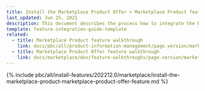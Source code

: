 ```yaml
---
title: Install the Marketplace Product Offer + Marketplace Product feature
last_updated: Jun 25, 2021
description: This document describes the process how to integrate the Marketplace Product + Marketplace Product Offer feature into a Spryker project.
template: feature-integration-guide-template
related:
  - title: Marketplace Product feature walkthrough
    link: docs/pbc/all/product-information-management/page.version/marketplace/marketplace-product-feature-overview.html
  - title: Marketplace Product Offer feature walkthrough
    link: docs/marketplace/dev/feature-walkthroughs/page.version/marketplace-product-offer-feature-walkthrough/marketplace-product-offer-feature-walkthrough.html
---
```


{% include pbc/all/install-features/202212.0/marketplace/install-the-marketplace-product-marketplace-product-offer-feature.md %} <!-- To edit, see /_includes/pbc/all/install-features/202212.0/marketplace/install-the-marketplace-product-marketplace-product-offer-feature.md -->

